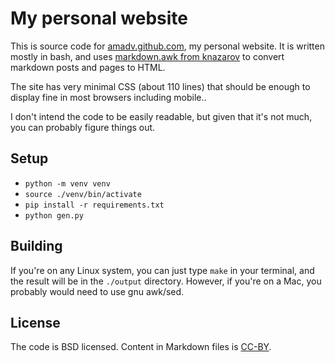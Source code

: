 # My personal website

This is source code for [amadv.github.com](https://amadv.github.io), my personal website.
It is written mostly in bash, and uses [markdown.awk from knazarov](https://git.knazarov.com/knazarov/markdown.awk) to convert
markdown posts and pages to HTML.

The site has very minimal CSS (about 110 lines) that should be enough to display fine in most browsers
including mobile..

I don't intend the code to be easily readable, but given that it's not much, you can probably figure
things out.

## Setup
* `python -m venv venv`
* `source ./venv/bin/activate`
* `pip install -r requirements.txt`
* `python gen.py`

## Building

If you're on any Linux system, you can just type `make` in your terminal, and the result will be in the
`./output` directory. However, if you're on a Mac, you probably would need to use gnu awk/sed.


## License

The code is BSD licensed.
Content in Markdown files is [CC-BY](https://creativecommons.org/licenses/by-sa/4.0/).
